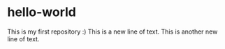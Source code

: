 # hello-world
This is my first repository :)
This is a new line of text.
This is another new line of text.



